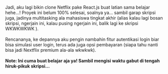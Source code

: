 Jadi, aku lagi bikin clone Netflix pake React.js buat latian sama belajar hehe...! Proyek ini belum 100% selesai, soalnya ya… sambil garap skripsi juga, jadinya multitasking ala mahasiswa tingkat akhir (alias kalau lagi bosan skripsi, ngerjain ini, kalau pusing ngerjain ini, balik lagi ke skripsi WKWKWKWK ).
<br></br>
Rencananya, ke depannya aku pengin nambahin fitur autentikasi login biar bisa simulasi user login, terus ada juga opsi pembayaran (siapa tahu nanti bisa jadi Nextflix premium ala-ala wkwkwk).
<br></br>
<strong>Note: Ini cuma buat belajar aja ya! Sambil mengisi waktu gabut di tengah hiruk-pikuk skripsi… </strong>






